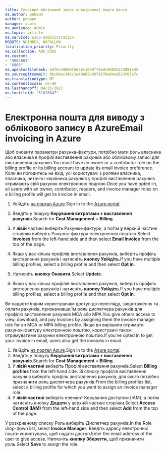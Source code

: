 ```yaml
---
title: Сучасний обліковий запис електронної пошти Azure
ms.author: pebaum
author: pebaum
manager: scotv
ms.audience: Admin
ms.topic: article
ms.service: o365-administration
ROBOTS: NOINDEX, NOFOLLOW
localization_priority: Priority
ms.collection: Adm_O365
ms.custom:
- "9003801"
- "6866"
ms.openlocfilehash: 4df8c49880fe638c1659f76edc0905532d091e45
ms.sourcegitcommit: 8bc60ec34bc1e40685e3976576e04a2623f63a7c
ms.translationtype: MT
ms.contentlocale: uk-UA
ms.lasthandoff: 04/15/2021
ms.locfileid: "51820847"
---
```

# <a name="email-invoicing-in-azure"></a><span data-ttu-id="243df-102">Електронна пошта для виводу з облікового запису в Azure</span><span class="sxs-lookup"><span data-stu-id="243df-102">Email invoicing in Azure</span></span>

<span data-ttu-id="243df-103">Щоб оновити параметри рахунка-фактури, потрібно мати роль власника або власника в профілі виставлення рахунків або обліковому записі для виставлення рахунків.</span><span class="sxs-lookup"><span data-stu-id="243df-103">You must have an owner or a contributor role on the billing profile or its billing account to update its email invoice preference.</span></span> <span data-ttu-id="243df-104">Коли ви погодитесь на вхід, усі користувачі з ролями власника, власника, читачів і керівника рахунків у профілі виставлення рахунків отримають свій рахунок електронною поштою.</span><span class="sxs-lookup"><span data-stu-id="243df-104">Once you have opted-in, all users with an owner, contributor, readers, and invoice manager roles on a billing profile will get its invoice in email.</span></span>

1. <span data-ttu-id="243df-105">Увійдіть [на портал Azure](https://portal.azure.com/).</span><span class="sxs-lookup"><span data-stu-id="243df-105">Sign in to the [Azure portal](https://portal.azure.com/).</span></span>
2. <span data-ttu-id="243df-106">Введіть у пошуку **Керування витратами + виставлення рахунків**.</span><span class="sxs-lookup"><span data-stu-id="243df-106">Search for **Cost Management + Billing**.</span></span>
3. <span data-ttu-id="243df-107">У **лівій** частині виберіть Рахунки-фактури, а потім **у** верхній частині сторінки виберіть Рахунок-фактура електронною поштою.</span><span class="sxs-lookup"><span data-stu-id="243df-107">Select **Invoices** from the left-hand side and then select **Email Invoice** from the top of the page.</span></span>
4. <span data-ttu-id="243df-108">Якщо у вас кілька профілів виставлення рахунків, виберіть профіль виставлення рахунків і натисніть **кнопку Увійдіть.**</span><span class="sxs-lookup"><span data-stu-id="243df-108">If you have multiple billing profiles, select a billing profile and then select **Opt in**.</span></span>

5. <span data-ttu-id="243df-109">Натисніть **кнопку Оновити**.</span><span class="sxs-lookup"><span data-stu-id="243df-109">Select **Update**.</span></span>
6. <span data-ttu-id="243df-110">Якщо у вас кілька профілів виставлення рахунків, виберіть профіль виставлення рахунків і натисніть **кнопку Увійдіть.**</span><span class="sxs-lookup"><span data-stu-id="243df-110">If you have multiple billing profiles, select a billing profile and then select **Opt in**.</span></span>

<span data-ttu-id="243df-111">Ви надаєте іншим користувачам доступ до перегляду, завантаження та оплати рахунків, призначивши їм роль диспетчера рахунків для профілю виставлення рахунків MCA або MPA.</span><span class="sxs-lookup"><span data-stu-id="243df-111">You give others access to view, download, and pay invoices by assigning them the invoice manager role for an MCA or MPA billing profile.</span></span> <span data-ttu-id="243df-112">Якщо ви вирішили отримати рахунок-фактуру електронною поштою, користувачі також отримуватиме рахунки електронною поштою.</span><span class="sxs-lookup"><span data-stu-id="243df-112">If you've opted in to get your invoice in email, users also get the invoices in email.</span></span>

1. <span data-ttu-id="243df-113">Увійдіть [на портал Azure](https://portal.azure.com/).</span><span class="sxs-lookup"><span data-stu-id="243df-113">Sign in to the [Azure portal](https://portal.azure.com/).</span></span>
2. <span data-ttu-id="243df-114">Введіть у пошуку **Керування витратами + виставлення рахунків**.</span><span class="sxs-lookup"><span data-stu-id="243df-114">Search for **Cost Management + Billing**.</span></span>
3. <span data-ttu-id="243df-115">У **лівій частині** виберіть Профілі виставлення рахунків.</span><span class="sxs-lookup"><span data-stu-id="243df-115">Select **Billing profiles** from the left-hand side.</span></span> <span data-ttu-id="243df-116">Зі списку профілів виставлення рахунків виберіть профіль виставлення рахунків, для якого потрібно призначити роль диспетчера рахунків.</span><span class="sxs-lookup"><span data-stu-id="243df-116">From the billing profiles list, select a billing profile for which you want to assign an invoice manager role.</span></span>
4. <span data-ttu-id="243df-117">У **лівій частині** виберіть елемент Керування доступом (IAM), а потім натисніть кнопку **Додати** у верхній частині сторінки.</span><span class="sxs-lookup"><span data-stu-id="243df-117">Select **Access Control (IAM)** from the left-hand side and then select **Add** from the top of the page.</span></span>

<span data-ttu-id="243df-118">У розкривному списку Роль виберіть Диспетчер рахунків.</span><span class="sxs-lookup"><span data-stu-id="243df-118">In the Role drop-down list, select **Invoice Manager**.</span></span> <span data-ttu-id="243df-119">Введіть адресу електронної пошти користувача, щоб надати доступ.</span><span class="sxs-lookup"><span data-stu-id="243df-119">Enter the email address of the user to give access.</span></span> <span data-ttu-id="243df-120">Натисніть **кнопку Зберегти,** щоб призначити роль.</span><span class="sxs-lookup"><span data-stu-id="243df-120">Select **Save** to assign the role.</span></span>
